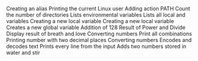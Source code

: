 Creating an alias
Printing the current Linux user
Adding action PATH
Count the number of directories
Lists environmental variables
Lists all local and variables
Creating a new local variable
Creating a new local variable
Creates a new global variable
Addition of 128
Result of Power and Divide
Display result of breath and love
Converting numbers
Print all combinations
Printing number with two decimal places
Converting numbers
Encodes and decodes text
Prints every line from the input
Adds two numbers stored in water and stir
